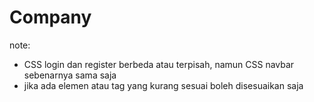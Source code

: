 # Company

note:

- CSS login dan register berbeda atau terpisah, namun CSS navbar sebenarnya sama saja
- jika ada elemen atau tag yang kurang sesuai boleh disesuaikan saja
